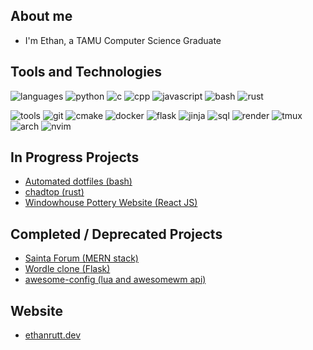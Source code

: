 ## About me
* I'm Ethan, a TAMU Computer Science Graduate

## Tools and Technologies
![languages](https://img.shields.io/static/v1?label=&message=languages:&color=300169&style=flat-square)
![python](https://img.shields.io/static/v1?logo=python&label=&message=python&color=5405b5&logoColor=AAA&style=flat-square)
![c](https://img.shields.io/static/v1?logo=c&label=&message=c&color=5405b5&logoColor=AAA&style=flat-square)
![cpp](https://img.shields.io/static/v1?logo=cplusplus&label=&message=cpp&color=5405b5&logoColor=AAA&style=flat-square)
![javascript](https://img.shields.io/static/v1?logo=javascript&label=&message=javascript&color=5405b5&logoColor=AAA&style=flat-square)
![bash](https://img.shields.io/static/v1?logo=gnubash&label=&message=bash&color=5405b5&logoColor=AAA&style=flat-square)
![rust](https://img.shields.io/static/v1?logo=rust&label=&message=rust&color=5405b5&logoColor=AAA&style=flat-square)
&nbsp;&nbsp;&nbsp;

![tools](https://img.shields.io/static/v1?label=&message=tools:&color=034217&style=flat-square)
![git](https://img.shields.io/static/v1?logo=git&label=&message=git&color=027528&logoColor=AAA&style=flat-square)
![cmake](https://img.shields.io/static/v1?logo=cmake&label=&message=cmake&color=027528&logoColor=AAA&style=flat-square)
![docker](https://img.shields.io/static/v1?logo=docker&label=&message=docker&color=027528&logoColor=AAA&style=flat-square)
![flask](https://img.shields.io/static/v1?logo=flask&label=&message=flask&color=027528&logoColor=AAA&style=flat-square)
![jinja](https://img.shields.io/static/v1?logo=jinja&label=&message=jinja&color=027528&logoColor=AAA&style=flat-square)
![sql](https://img.shields.io/static/v1?logo=postgresql&label=&message=sql&color=027528&logoColor=AAA&style=flat-square)
![render](https://img.shields.io/static/v1?logo=render&label=&message=render&color=027528&logoColor=AAA&style=flat-square)
![tmux](https://img.shields.io/static/v1?logo=tmux&label=&message=tmux&color=027528&logoColor=AAA&style=flat-square)
![arch](https://img.shields.io/static/v1?logo=archlinux&label=&message=arch(btw)&color=027528&logoColor=AAA&style=flat-square)
![nvim](https://img.shields.io/static/v1?logo=neovim&label=&message=nvim&color=027528&logoColor=AAA&style=flat-square)

## In Progress Projects
* [Automated dotfiles (bash)](https://github.com/ethanrutt/dotfiles)
* [chadtop (rust)](https://github.com/ethanrutt/chadtop)
* [Windowhouse Pottery Website (React JS)](https://windowhouse-pottery.onrender.com/)

## Completed / Deprecated Projects
* [Sainta Forum (MERN stack)](https://sainta-forum.net/)
* [Wordle clone (Flask)](https://clordle.onrender.com/)
* [awesome-config (lua and awesomewm api)](https://github.com/ethanrutt/awesome-config)

## Website
* [ethanrutt.dev](https://ethanrutt.dev/)
